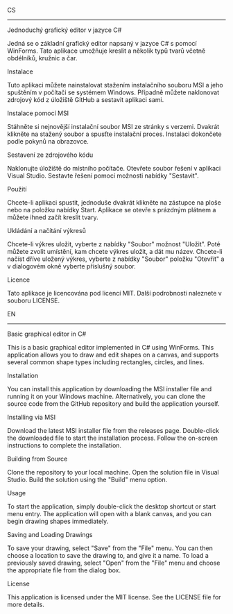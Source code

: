 CS
_______________________________________
Jednoduchý grafický editor v jazyce C#

Jedná se o základní grafický editor napsaný v jazyce C#  s pomocí WinForms. Tato aplikace umožňuje kreslit a několik typů tvarů včetně obdélníků, kružnic a čar.


Instalace

Tuto aplikaci můžete nainstalovat stažením instalačního souboru MSI a jeho spuštěním v počítači se systémem Windows. Případně můžete naklonovat zdrojový kód z úložiště GitHub a sestavit aplikaci sami.


Instalace pomocí MSI

Stáhněte si nejnovější instalační soubor MSI ze stránky s verzemi.
Dvakrát klikněte na stažený soubor a spusťte instalační proces.
Instalaci dokončete podle pokynů na obrazovce.


Sestavení ze zdrojového kódu

Naklonujte úložiště do místního počítače.
Otevřete soubor řešení v aplikaci Visual Studio.
Sestavte řešení pomocí možnosti nabídky "Sestavit".


Použití

Chcete-li aplikaci spustit, jednoduše dvakrát klikněte na zástupce na ploše nebo na položku nabídky Start. Aplikace se otevře s prázdným plátnem a můžete ihned začít kreslit tvary.


Ukládání a načítání výkresů

Chcete-li výkres uložit, vyberte z nabídky "Soubor" možnost "Uložit". Poté můžete zvolit umístění, kam chcete výkres uložit, a dát mu název. Chcete-li načíst dříve uložený výkres, vyberte z nabídky "Soubor" položku "Otevřít" a v dialogovém okně vyberte příslušný soubor.


Licence

Tato aplikace je licencována pod licencí MIT. Další podrobnosti naleznete v souboru LICENSE.


EN
_________________________________________
Basic graphical editor in C#

This is a basic graphical editor implemented in C# using WinForms. This application allows you to draw and edit shapes on a canvas, and supports several common shape types including rectangles, circles, and lines.


Installation

You can install this application by downloading the MSI installer file and running it on your Windows machine. Alternatively, you can clone the source code from the GitHub repository and build the application yourself.


Installing via MSI

Download the latest MSI installer file from the releases page.
Double-click the downloaded file to start the installation process.
Follow the on-screen instructions to complete the installation.


Building from Source

Clone the repository to your local machine.
Open the solution file in Visual Studio.
Build the solution using the "Build" menu option.


Usage

To start the application, simply double-click the desktop shortcut or start menu entry. The application will open with a blank canvas, and you can begin drawing shapes immediately.



Saving and Loading Drawings

To save your drawing, select "Save" from the "File" menu. You can then choose a location to save the drawing to, and give it a name. To load a previously saved drawing, select "Open" from the "File" menu and choose the appropriate file from the dialog box.

License

This application is licensed under the MIT license. See the LICENSE file for more details.
